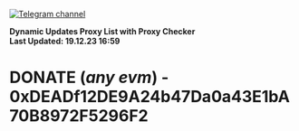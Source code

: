 [![Telegram channel](https://img.shields.io/endpoint?url=https://runkit.io/damiankrawczyk/telegram-badge/branches/master?url=https://t.me/n4z4v0d)](https://t.me/n4z4v0d) 

**Dynamic Updates Proxy List with Proxy Checker**  
**Last Updated: 19.12.23 16:59**

# DONATE (_any evm_) - 0xDEADf12DE9A24b47Da0a43E1bA70B8972F5296F2
